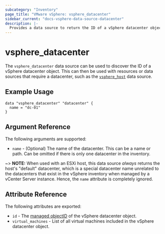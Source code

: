 ```yaml
---
subcategory: "Inventory"
page_title: "VMware vSphere: vsphere_datacenter"
sidebar_current: "docs-vsphere-data-source-datacenter"
description: |-
  Provides a data source to return the ID of a vSphere datacenter object.
---
```


# vsphere_datacenter

The `vsphere_datacenter` data source can be used to discover the ID of a vSphere
datacenter object. This can then be used with resources or data sources that
require a datacenter, such as the [`vsphere_host`][data-source-vsphere-host]
data source.

[data-source-vsphere-host]: /docs/providers/vsphere/d/host.html

## Example Usage

```hcl
data "vsphere_datacenter" "datacenter" {
  name = "dc-01"
}
```

## Argument Reference

The following arguments are supported:

* `name` - (Optional) The name of the datacenter. This can be a name or path.
  Can be omitted if there is only one datacenter in the inventory.

~> **NOTE:** When used with an ESXi host, this data source _always_ returns the
host's "default" datacenter, which is a special datacenter name unrelated to the
datacenters that exist in the vSphere inventory when managed by a vCenter Server
instance. Hence, the `name` attribute is completely ignored.

## Attribute Reference

The following attributes are exported:

* `id` - The [managed objectID][docs-about-morefs] of the vSphere datacenter object.
* `virtual_machines` - List of all virtual machines included in the vSphere datacenter object.

[docs-about-morefs]: /docs/providers/vsphere/index.html#use-of-managed-object-references-by-the-vsphere-provider
